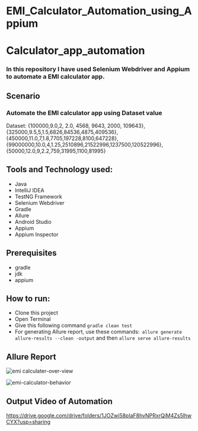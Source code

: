 # EMI_Calculator_Automation_using_Appium

# Calculator_app_automation

### In this repository I have used Selenium Webdriver and Appium to automate a EMI calculator app.

## Scenario
### Automate the EMI calculator app using Dataset value

Dataset:
{100000,9.0,2, 2.0, 4568, 9643, 2000, 109643},
{325000,9.5,5,1.5,6826,84536,4875,409536},
{450000,11.0,7,1.8,7705,197228,8100,647228},
{99000000,10.0,4,1.25,2510896,21522996,1237500,120522996},
{50000,12.0,9,2.2,759,31995,1100,81995}

## Tools and Technology used:
- Java
- IntelliJ IDEA
- TestNG Framework
- Selenium Webdriver
- Gradle
- Allure
- Android Studio
- Appium
- Appium Inspector

## Prerequisites
- gradle
- jdk
- appium

## How to run:
 - Clone this project
 - Open Terminal
 - Give this following command ```gradle clean test```
 - For generating Allure report, use these commands:``` allure generate allure-results --clean -output``` and then ```allure serve allure-results```


 ## Allure Report
 ![emi calculater-over-view](https://github.com/fahmidasultana14/EMI_Calculator_Automation_using_Appium/assets/101444545/284f707f-fff2-485d-bb4d-bc1825b44d31)

 ![emi-calculator-behavior](https://github.com/fahmidasultana14/EMI_Calculator_Automation_using_Appium/assets/101444545/4a2d4c68-2ad3-4157-8eac-1b6c4c97f28e)


 ## Output Video of Automation
 https://drive.google.com/drive/folders/1JOZwi58pIaF8hvNPRxrQiM4Zs5lhwCYX?usp=sharing
 

 




